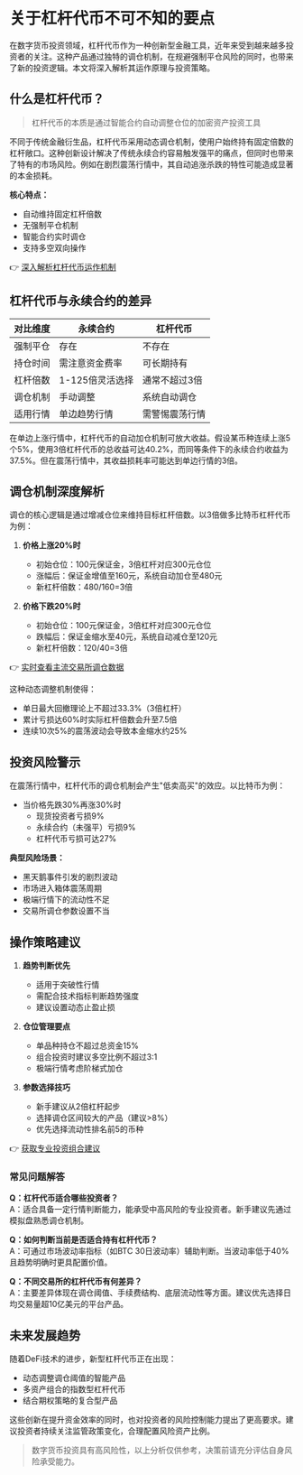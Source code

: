 # 关于杠杆代币不可不知的要点

在数字货币投资领域，杠杆代币作为一种创新型金融工具，近年来受到越来越多投资者的关注。这种产品通过独特的调仓机制，在规避强制平仓风险的同时，也带来了新的投资逻辑。本文将深入解析其运作原理与投资策略。

## 什么是杠杆代币？

> 杠杆代币的本质是通过智能合约自动调整仓位的加密资产投资工具

不同于传统金融衍生品，杠杆代币采用动态调仓机制，使用户始终持有固定倍数的杠杆敞口。这种创新设计解决了传统永续合约容易触发强平的痛点，但同时也带来了特有的市场风险。例如在剧烈震荡行情中，其自动追涨杀跌的特性可能造成显著的本金损耗。

**核心特点：**
- 自动维持固定杠杆倍数
- 无强制平仓机制
- 智能合约实时调仓
- 支持多空双向操作

👉 [深入解析杠杆代币运作机制](https://bit.ly/okx_welcome)

## 杠杆代币与永续合约的差异

| 对比维度       | 永续合约                 | 杠杆代币                 |
|----------------|--------------------------|--------------------------|
| 强制平仓       | 存在                     | 不存在                   |
| 持仓时间       | 需注意资金费率           | 可长期持有               |
| 杠杆倍数       | 1-125倍灵活选择          | 通常不超过3倍            |
| 调仓机制       | 手动调整                 | 系统自动调仓             |
| 适用行情       | 单边趋势行情             | 需警惕震荡行情           |

在单边上涨行情中，杠杆代币的自动加仓机制可放大收益。假设某币种连续上涨5个5%，使用3倍杠杆代币的总收益可达40.2%，而同等条件下的永续合约收益为37.5%。但在震荡行情中，其收益损耗率可能达到单边行情的3倍。

## 调仓机制深度解析

调仓的核心逻辑是通过增减仓位来维持目标杠杆倍数。以3倍做多比特币杠杆代币为例：

1. **价格上涨20%时**
   - 初始仓位：100元保证金，3倍杠杆对应300元仓位
   - 涨幅后：保证金增值至160元，系统自动加仓至480元
   - 新杠杆倍数：480/160=3倍

2. **价格下跌20%时**
   - 初始仓位：100元保证金，3倍杠杆对应300元仓位
   - 跌幅后：保证金缩水至40元，系统自动减仓至120元
   - 新杠杆倍数：120/40=3倍

👉 [实时查看主流交易所调仓数据](https://bit.ly/okx_welcome)

这种动态调整机制使得：
- 单日最大回撤理论上不超过33.3%（3倍杠杆）
- 累计亏损达60%时实际杠杆倍数会升至7.5倍
- 连续10次5%的震荡波动会导致本金缩水约25%

## 投资风险警示

在震荡行情中，杠杆代币的调仓机制会产生"低卖高买"的效应。以比特币为例：
- 当价格先跌30%再涨30%时
  - 现货投资者亏损9%
  - 永续合约（未强平）亏损9%
  - 杠杆代币亏损可达27%

**典型风险场景：**
- 黑天鹅事件引发的剧烈波动
- 市场进入箱体震荡周期
- 极端行情下的流动性不足
- 交易所调仓参数设置不当

## 操作策略建议

1. **趋势判断优先**
   - 适用于突破性行情
   - 需配合技术指标判断趋势强度
   - 建议设置动态止盈止损

2. **仓位管理要点**
   - 单品种持仓不超过总资金15%
   - 组合投资时建议多空比例不超过3:1
   - 极端行情考虑阶梯式加仓

3. **参数选择技巧**
   - 新手建议从2倍杠杆起步
   - 选择调仓区间较大的产品（建议>8%）
   - 优先选择流动性排名前5的币种

👉 [获取专业投资组合建议](https://bit.ly/okx_welcome)

### 常见问题解答

**Q：杠杆代币适合哪些投资者？**  
A：适合具备一定行情判断能力，能承受中高风险的专业投资者。新手建议先通过模拟盘熟悉调仓机制。

**Q：如何判断当前是否适合持有杠杆代币？**  
A：可通过市场波动率指标（如BTC 30日波动率）辅助判断。当波动率低于40%且趋势明确时更具配置价值。

**Q：不同交易所的杠杆代币有何差异？**  
A：主要差异体现在调仓阈值、手续费结构、底层流动性等方面。建议优先选择日均交易量超10亿美元的平台产品。

## 未来发展趋势

随着DeFi技术的进步，新型杠杆代币正在出现：
- 动态调整调仓阈值的智能产品
- 多资产组合的指数型杠杆代币
- 结合期权策略的复合型产品

这些创新在提升资金效率的同时，也对投资者的风险控制能力提出了更高要求。建议投资者持续关注监管政策变化，合理配置风险资产比例。

> 数字货币投资具有高风险性，以上分析仅供参考，决策前请充分评估自身风险承受能力。